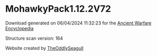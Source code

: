 # MohawkyPack1.12.2V72

Download generated on 06/04/2024 11:32:23 for the [Ancient Warfare Encyclopedia](http://ancient-warfare.legends-of-gramdatis.com/)

Structure scan version: 164

Website created by [TheOddlySeagull](https://github.com/TheOddlySeagull/ancient-warfare-encyclopedia-website)
